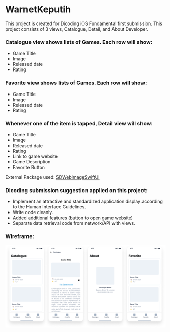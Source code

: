 # WarnetKeputih

This project is created for Dicoding iOS Fundamental first submission.
This project consists of 3 views, Catalogue, Detail, and About Developer.

### Catalogue view shows lists of Games. Each row will show:
- Game Title
- Image
- Released date
- Rating

### Favorite view shows lists of Games. Each row will show:
- Game Title
- Image
- Released date
- Rating

### Whenever one of the item is tapped, Detail view will show:
- Game Title
- Image
- Released date
- Rating
- Link to game website
- Game Description
- Favorite Button

External Package used: [SDWebImageSwiftUI](https://github.com/SDWebImage/SDWebImageSwiftUI)

### Dicoding submission suggestion applied on this project:
- Implement an attractive and standardized application display according to the Human Interface Guidelines.
- Write code cleanly.
- Added additional features (button to open game website)
- Separate data retrieval code from network/API with views.

### Wireframe:
![wireframe_warnetkeputih](https://github.com/hotsince99/WarnetKeputih/blob/master/wireframe.png)
